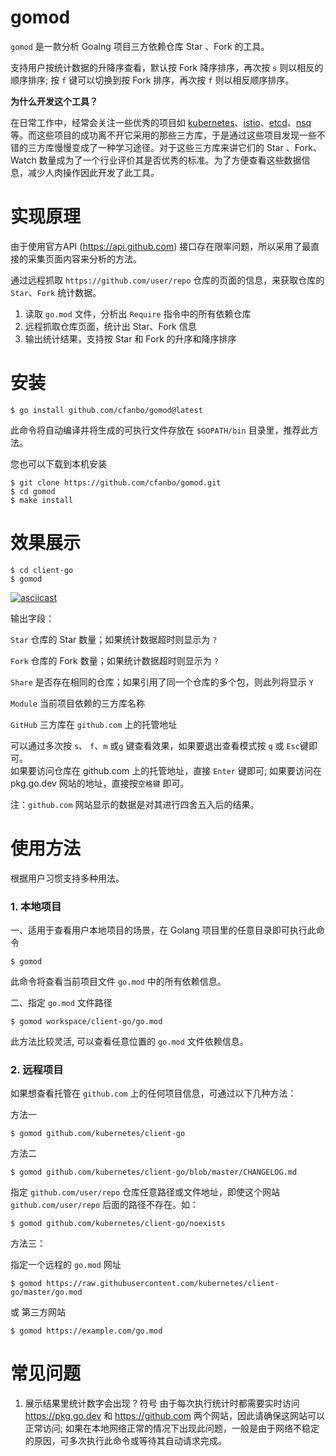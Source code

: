 # gomod
`gomod` 是一款分析 Goalng 项目三方依赖仓库 Star 、Fork 的工具。

支持用户按统计数据的升降序查看，默认按 Fork 降序排序，再次按 `s` 则以相反的顺序排序; 按 `f` 键可以切换到按 Fork 排序，再次按 `f` 则以相反顺序排序。

**为什么开发这个工具？**

在日常工作中，经常会关注一些优秀的项目如 [kubernetes](https://github.com/kubernetes/kubernetes)、[istio](https://github.com/istio/istio)、[etcd](https://github.com/etcd-io/etcd)、[nsq](https://github.com/nsqio/nsq)等。而这些项目的成功离不开它采用的那些三方库，于是通过这些项目发现一些不错的三方库慢慢变成了一种学习途径。对于这些三方库来讲它们的 Star 、Fork、Watch 数量成为了一个行业评价其是否优秀的标准。为了方便查看这些数据信息，减少人肉操作因此开发了此工具。

# 实现原理
由于使用官方API (https://api.github.com) 接口存在限率问题，所以采用了最直接的采集页面内容来分析的方法。

通过远程抓取 `https://github.com/user/repo` 仓库的页面的信息，来获取仓库的 `Star`、`Fork` 统计数据。

1. 读取 `go.mod` 文件，分析出 `Require` 指令中的所有依赖仓库
2. 远程抓取仓库页面，统计出 Star、Fork 信息
3. 输出统计结果，支持按 Star 和 Fork 的升序和降序排序



# 安装

```
$ go install github.com/cfanbo/gomod@latest
```

 此命令将自动编译并将生成的可执行文件存放在 `$GOPATH/bin` 目录里，推荐此方法。

您也可以下载到本机安装

```
$ git clone https://github.com/cfanbo/gomod.git
$ cd gomod
$ make install
```



# 效果展示

```
$ cd client-go
$ gomod
```

[![asciicast](https://asciinema.org/a/KG2utenPw4pXk12TcEprPDaRh.svg)](https://asciinema.org/a/KG2utenPw4pXk12TcEprPDaRh)

输出字段：

`Star` 仓库的 Star 数量；如果统计数据超时则显示为 `?`

`Fork` 仓库的 Fork 数量；如果统计数据超时则显示为 `?`

`Share` 是否存在相同的仓库；如果引用了同一个仓库的多个包，则此列将显示 `Y`

`Module` 当前项目依赖的三方库名称

`GitHub` 三方库在 `github.com`  上的托管地址



可以通过多次按 `s`、 `f`、`m` 或`g` 键查看效果，如果要退出查看模式按 `q` 或 `Esc`键即可。  
如果要访问仓库在 github.com 上的托管地址，直接 `Enter` 键即可; 如果要访问在 pkg.go.dev 网站的地址，直接按`空格键` 即可。

注：`github.com` 网站显示的数据是对其进行四舍五入后的结果。



# 使用方法

根据用户习惯支持多种用法。

### 1. 本地项目
一、适用于查看用户本地项目的场景，在 Golang 项目里的任意目录即可执行此命令

```
$ gomod
```

此命令将查看当前项目文件 `go.mod` 中的所有依赖信息。



二、指定 `go.mod` 文件路径

```
$ gomod workspace/client-go/go.mod
```

此方法比较灵活, 可以查看任意位置的 `go.mod` 文件依赖信息。



### 2. 远程项目

如果想查看托管在 `github.com` 上的任何项目信息，可通过以下几种方法：

方法一

```
$ gomod github.com/kubernetes/client-go
```



方法二

```
$ gomod github.com/kubernetes/client-go/blob/master/CHANGELOG.md
```

指定 `github.com/user/repo` 仓库任意路径或文件地址，即使这个网站 `github.com/user/repo` 后面的路径不存在。如：

```
$ gomod github.com/kubernetes/client-go/noexists
```



方法三：

指定一个远程的 `go.mod` 网址

```
$ gomod https://raw.githubusercontent.com/kubernetes/client-go/master/go.mod
```

或 第三方网站

```
$ gomod https://example.com/go.mod
```




# 常见问题
1. 展示结果里统计数字会出现 ? 符号
由于每次执行统计时都需要实时访问 https://pkg.go.dev 和 https://github.com 两个网站，因此请确保这网站可以正常访问;
如果在本地网络正常的情况下出现此问题，一般是由于网络不稳定的原因，可多次执行此命令或等待其自动请求完成。
